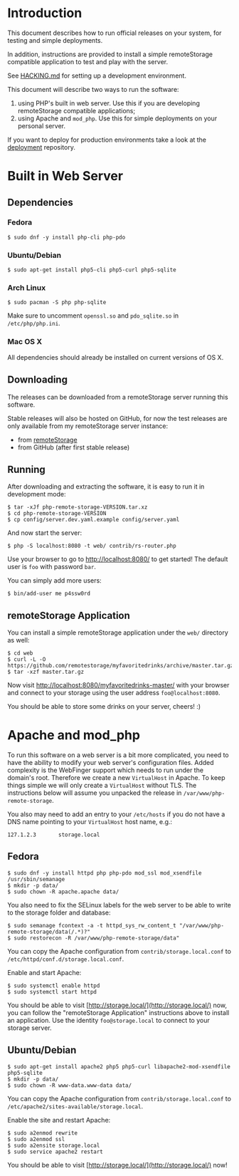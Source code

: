 # Introduction

This document describes how to run official releases on your system, for 
testing and simple deployments.

In addition, instructions are provided to install a simple remoteStorage 
compatible application to test and play with the server.

See [HACKING.md](HACKING.md) for setting up a development environment.

This document will describe two ways to run the software: 

1. using PHP's built in web server. Use this if you are developing 
   remoteStorage compatible applications; 
2. using Apache and `mod_php`. Use this for simple deployments on your personal
   server.

If you want to deploy for production environments take a look at the 
[deployment](https://github.com/fkooman/php-remote-storage-deployment) repository.

# Built in Web Server
## Dependencies

### Fedora

    $ sudo dnf -y install php-cli php-pdo

### Ubuntu/Debian

    $ sudo apt-get install php5-cli php5-curl php5-sqlite

### Arch Linux

    $ sudo pacman -S php php-sqlite

Make sure to uncomment `openssl.so` and `pdo_sqlite.so` in `/etc/php/php.ini`.

### Mac OS X

All dependencies should already be installed on current versions of OS X.

## Downloading
The releases can be downloaded from a remoteStorage server running this 
software.

Stable releases will also be hosted on GitHub, for now the test releases are 
only available from my remoteStorage server instance:

* from [remoteStorage](https://storage.tuxed.net/fkooman/public/upload/php-remote-storage/releases.html)
* from GitHub (after first stable release)

## Running
After downloading and extracting the software, it is easy to run it in 
development mode:

    $ tar -xJf php-remote-storage-VERSION.tar.xz
    $ cd php-remote-storage-VERSION
    $ cp config/server.dev.yaml.example config/server.yaml

And now start the server:

    $ php -S localhost:8080 -t web/ contrib/rs-router.php

Use your browser to go to [http://localhost:8080/](http://localhost:8080/) to
get started! The default user is `foo` with password `bar`.

You can simply add more users:

    $ bin/add-user me p4ssw0rd

## remoteStorage Application
You can install a simple remoteStorage application under the `web/` directory
as well:

    $ cd web
    $ curl -L -O https://github.com/remotestorage/myfavoritedrinks/archive/master.tar.gz
    $ tar -xzf master.tar.gz

Now visit [http://localhost:8080/myfavoritedrinks-master/](http://localhost:8080/myfavoritedrinks-master/)
with your browser and connect to your storage using the user address 
`foo@localhost:8080`.

You should be able to store some drinks on your server, cheers! :)

# Apache and mod_php
To run this software on a web server is a bit more complicated, you need to 
have the ability to modify your web server's configuration files. Added 
complexity is the WebFinger support which needs to run under the domain's root. 
Therefore we create a new `VirtualHost` in Apache. To keep things simple we 
will only create a `VirtualHost` without TLS. The instructions below will 
assume you unpacked the release in `/var/www/php-remote-storage`.

You also may need to add an entry to your `/etc/hosts` if you do not have a DNS
name pointing to your `VirtualHost` host name, e.g.:

    127.1.2.3       storage.local

## Fedora

    $ sudo dnf -y install httpd php php-pdo mod_ssl mod_xsendfile /usr/sbin/semanage
    $ mkdir -p data/
    $ sudo chown -R apache.apache data/

You also need to fix the SELinux labels for the web server to be able to 
write to the storage folder and database:

    $ sudo semanage fcontext -a -t httpd_sys_rw_content_t "/var/www/php-remote-storage/data(/.*)?"
    $ sudo restorecon -R /var/www/php-remote-storage/data"

You can copy the Apache configuration from `contrib/storage.local.conf` to 
`/etc/httpd/conf.d/storage.local.conf`.

Enable and start Apache:

    $ sudo systemctl enable httpd
    $ sudo systemctl start httpd

You should be able to visit [http://storage.local/](http://storage.local/) now,
you can follow the "remoteStorage Application" instructions above to install 
an application. Use the identity `foo@storage.local` to connect to your 
storage server.

## Ubuntu/Debian

    $ sudo apt-get install apache2 php5 php5-curl libapache2-mod-xsendfile php5-sqlite
    $ mkdir -p data/
    $ sudo chown -R www-data.www-data data/

You can copy the Apache configuration from `contrib/storage.local.conf` to 
`/etc/apache2/sites-available/storage.local`.

Enable the site and restart Apache:

    $ sudo a2enmod rewrite
    $ sudo a2enmod ssl
    $ sudo a2ensite storage.local
    $ sudo service apache2 restart

You should be able to visit [http://storage.local/](http://storage.local/) now!
